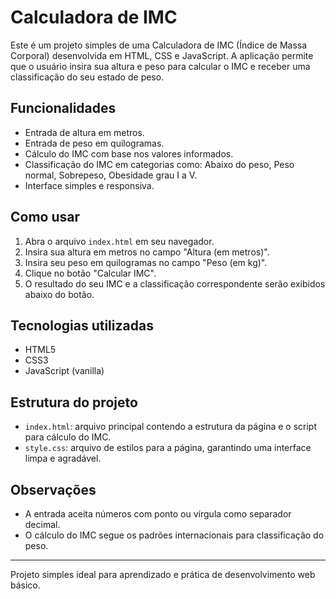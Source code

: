 # Calculadora de IMC

Este é um projeto simples de uma Calculadora de IMC (Índice de Massa Corporal) desenvolvida em HTML, CSS e JavaScript. A aplicação permite que o usuário insira sua altura e peso para calcular o IMC e receber uma classificação do seu estado de peso.

## Funcionalidades

- Entrada de altura em metros.
- Entrada de peso em quilogramas.
- Cálculo do IMC com base nos valores informados.
- Classificação do IMC em categorias como: Abaixo do peso, Peso normal, Sobrepeso, Obesidade grau I a V.
- Interface simples e responsiva.

## Como usar

1. Abra o arquivo `index.html` em seu navegador.
2. Insira sua altura em metros no campo "Altura (em metros)".
3. Insira seu peso em quilogramas no campo "Peso (em kg)".
4. Clique no botão "Calcular IMC".
5. O resultado do seu IMC e a classificação correspondente serão exibidos abaixo do botão.

## Tecnologias utilizadas

- HTML5
- CSS3
- JavaScript (vanilla)

## Estrutura do projeto

- `index.html`: arquivo principal contendo a estrutura da página e o script para cálculo do IMC.
- `style.css`: arquivo de estilos para a página, garantindo uma interface limpa e agradável.

## Observações

- A entrada aceita números com ponto ou vírgula como separador decimal.
- O cálculo do IMC segue os padrões internacionais para classificação do peso.

---

Projeto simples ideal para aprendizado e prática de desenvolvimento web básico.
